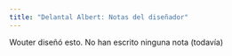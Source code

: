 ```yaml
---
title: "Delantal Albert: Notas del diseñador"
---
```


<Fixme>Wouter diseñó esto. No han escrito ninguna nota (todavía)</Fixme>
